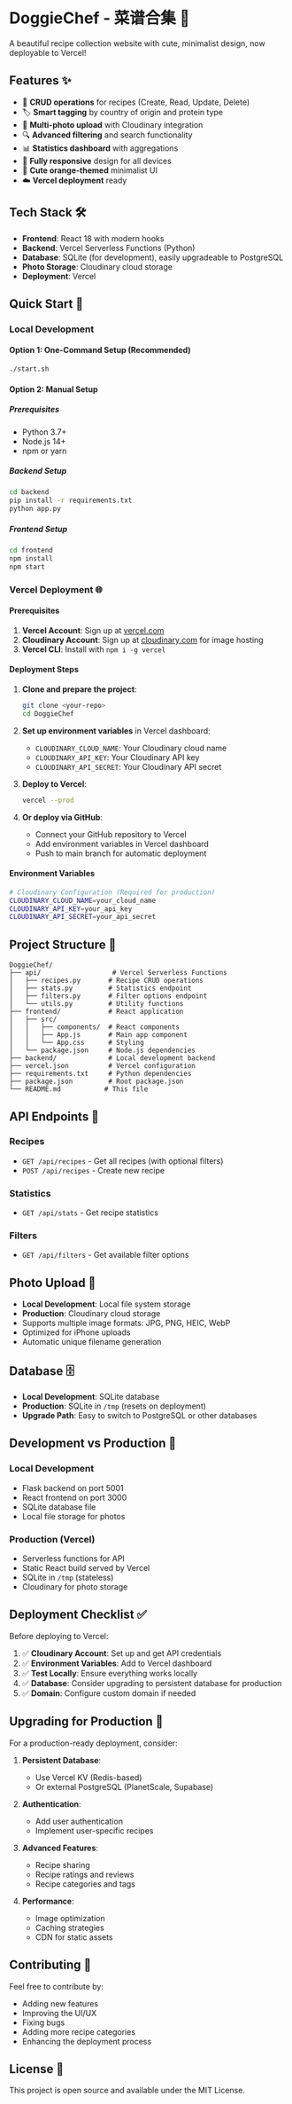 # DoggieChef - 菜谱合集 🍳

A beautiful recipe collection website with cute, minimalist design, now deployable to Vercel!

## Features ✨
- 📝 **CRUD operations** for recipes (Create, Read, Update, Delete)
- 🏷️ **Smart tagging** by country of origin and protein type
- 📸 **Multi-photo upload** with Cloudinary integration
- 🔍 **Advanced filtering** and search functionality
- 📊 **Statistics dashboard** with aggregations
- 📱 **Fully responsive** design for all devices
- 🎨 **Cute orange-themed** minimalist UI
- ☁️ **Vercel deployment** ready

## Tech Stack 🛠️
- **Frontend**: React 18 with modern hooks
- **Backend**: Vercel Serverless Functions (Python)
- **Database**: SQLite (for development), easily upgradeable to PostgreSQL
- **Photo Storage**: Cloudinary cloud storage
- **Deployment**: Vercel

## Quick Start 🚀

### Local Development

#### Option 1: One-Command Setup (Recommended)
```bash
./start.sh
```

#### Option 2: Manual Setup

##### Prerequisites
- Python 3.7+
- Node.js 14+
- npm or yarn

##### Backend Setup
```bash
cd backend
pip install -r requirements.txt
python app.py
```

##### Frontend Setup
```bash
cd frontend
npm install
npm start
```

### Vercel Deployment 🌐

#### Prerequisites
1. **Vercel Account**: Sign up at [vercel.com](https://vercel.com)
2. **Cloudinary Account**: Sign up at [cloudinary.com](https://cloudinary.com) for image hosting
3. **Vercel CLI**: Install with `npm i -g vercel`

#### Deployment Steps

1. **Clone and prepare the project**:
   ```bash
   git clone <your-repo>
   cd DoggieChef
   ```

2. **Set up environment variables** in Vercel dashboard:
   - `CLOUDINARY_CLOUD_NAME`: Your Cloudinary cloud name
   - `CLOUDINARY_API_KEY`: Your Cloudinary API key
   - `CLOUDINARY_API_SECRET`: Your Cloudinary API secret

3. **Deploy to Vercel**:
   ```bash
   vercel --prod
   ```

4. **Or deploy via GitHub**:
   - Connect your GitHub repository to Vercel
   - Add environment variables in Vercel dashboard
   - Push to main branch for automatic deployment

#### Environment Variables
```bash
# Cloudinary Configuration (Required for production)
CLOUDINARY_CLOUD_NAME=your_cloud_name
CLOUDINARY_API_KEY=your_api_key
CLOUDINARY_API_SECRET=your_api_secret
```

## Project Structure 📁
```
DoggieChef/
├── api/                  # Vercel Serverless Functions
│   ├── recipes.py       # Recipe CRUD operations
│   ├── stats.py         # Statistics endpoint
│   ├── filters.py       # Filter options endpoint
│   └── utils.py         # Utility functions
├── frontend/            # React application
│   ├── src/
│   │   ├── components/  # React components
│   │   ├── App.js       # Main app component
│   │   └── App.css      # Styling
│   └── package.json     # Node.js dependencies
├── backend/             # Local development backend
├── vercel.json          # Vercel configuration
├── requirements.txt     # Python dependencies
├── package.json         # Root package.json
└── README.md           # This file
```

## API Endpoints 🔌

### Recipes
- `GET /api/recipes` - Get all recipes (with optional filters)
- `POST /api/recipes` - Create new recipe

### Statistics
- `GET /api/stats` - Get recipe statistics

### Filters
- `GET /api/filters` - Get available filter options

## Photo Upload 📸
- **Local Development**: Local file system storage
- **Production**: Cloudinary cloud storage
- Supports multiple image formats: JPG, PNG, HEIC, WebP
- Optimized for iPhone uploads
- Automatic unique filename generation

## Database 🗄️
- **Local Development**: SQLite database
- **Production**: SQLite in `/tmp` (resets on deployment)
- **Upgrade Path**: Easy to switch to PostgreSQL or other databases

## Development vs Production 🔄

### Local Development
- Flask backend on port 5001
- React frontend on port 3000
- SQLite database file
- Local file storage for photos

### Production (Vercel)
- Serverless functions for API
- Static React build served by Vercel
- SQLite in `/tmp` (stateless)
- Cloudinary for photo storage

## Deployment Checklist ✅

Before deploying to Vercel:

1. ✅ **Cloudinary Account**: Set up and get API credentials
2. ✅ **Environment Variables**: Add to Vercel dashboard
3. ✅ **Test Locally**: Ensure everything works locally
4. ✅ **Database**: Consider upgrading to persistent database for production
5. ✅ **Domain**: Configure custom domain if needed

## Upgrading for Production 🚀

For a production-ready deployment, consider:

1. **Persistent Database**: 
   - Use Vercel KV (Redis-based)
   - Or external PostgreSQL (PlanetScale, Supabase)

2. **Authentication**:
   - Add user authentication
   - Implement user-specific recipes

3. **Advanced Features**:
   - Recipe sharing
   - Recipe ratings and reviews
   - Recipe categories and tags

4. **Performance**:
   - Image optimization
   - Caching strategies
   - CDN for static assets

## Contributing 🤝
Feel free to contribute by:
- Adding new features
- Improving the UI/UX
- Fixing bugs
- Adding more recipe categories
- Enhancing the deployment process

## License 📄
This project is open source and available under the MIT License. 